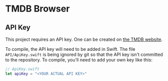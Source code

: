 # TMDB Browser

## API Key

This project requires an API key. One can be created on [the TMDB website](https://developer.themoviedb.org/docs/getting-started). 

To compile, the API key will need to be added in Swift. The file `API/ApiKey.swift` is being ignored by git so that the API key isn't committed to the repository. To compile, you'll need to add your own key like this:

```swift 
// ApiKey.swift
let apiKey = "<YOUR ACTUAL API KEY>"
```

